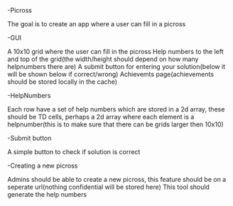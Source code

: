 -Picross

The goal is to create an app where a user can fill in a picross


-GUI

A 10x10 grid where the user can fill in the picross
Help numbers to the left and top of the grid(the width/height should depend on how many helpnumbers there are)
A submit button for entering your solution(below it will be shown below if correct/wrong)
Achievemts page(achievements should be stored locally in the cache)


-HelpNumbers

Each row have a set of help numbers which are stored in a 2d array, these should be TD cells, perhaps a 2d array where each element is a helpnumber(this is to make sure that there can be grids larger then 10x10)



-Submit button

A simple button to check if solution is correct


-Creating a new picross

Admins should be able to create a new picross, this feature should be on a seperate url(nothing confidential will be stored here)
This tool should generate the help numbers
